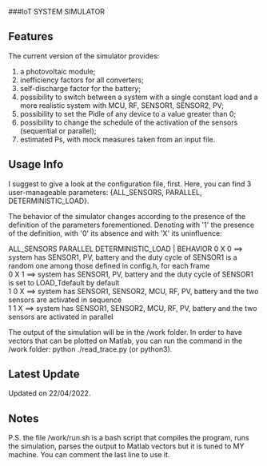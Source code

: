 ###IoT SYSTEM SIMULATOR

## Features

The current version of the simulator provides:
 1) a photovoltaic module; <br />
 2) inefficiency factors for all converters; <br />
 3) self-discharge factor for the battery; <br />
 4) possibility to switch between a system with a single constant load and a more realistic system with MCU, RF, SENSOR1, SENSOR2, PV; <br />
 5) possibility to set the Pidle of any device to a value greater than 0; <br />
 6) possibility to change the schedule of the activation of the sensors (sequential or parallel); <br />
 7) estimated Ps, with mock measures taken from an input file. <br />

## Usage Info

I suggest to give a look at the configuration file, first.
Here, you can find 3 user-manageable parameters: {ALL_SENSORS, PARALLEL, DETERMINISTIC_LOAD}.

The behavior of the simulator changes according to the presence of the definition of the parameters forementioned.
Denoting with '1' the presence of the definition, with '0' its absence and with 'X' its uninfluence:

ALL_SENSORS    PARALLEL    DETERMINISTIC_LOAD    |    BEHAVIOR
    0             X                  0          ==>  system has SENSOR1, PV, battery and the duty cycle of SENSOR1 is a random one among those defined in config.h, for each frame <br />
    0             X                  1          ==>  system has SENSOR1, PV, battery and the duty cycle of SENSOR1 is set to LOAD_Tdefault by default <br />
    1	            0                  X          ==>  system has SENSOR1, SENSOR2, MCU, RF, PV, battery and the two sensors are activated in sequence <br />
    1             1                  X          ==>  system has SENSOR1, SENSOR2, MCU, RF, PV, battery and the two sensors are activated in parallel <br />

The output of the simulation will be in the /work folder. In order to have vectors that can be plotted on Matlab, you can run the command in the /work folder:
  python ./read_trace.py  (or python3).

## Latest Update

Updated on 22/04/2022.

## Notes

P.S. the file /work/run.sh is a bash script that compiles the program, runs the simulation, parses the output to Matlab vectors but it is tuned to MY machine. You can comment the last line to use it.

